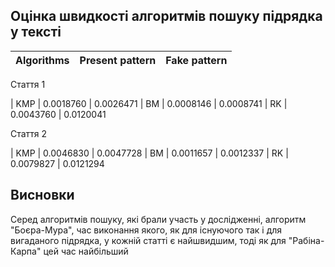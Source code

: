 ## Оцінка швидкості алгоритмів пошуку підрядка у тексті

| Algorithms | Present pattern | Fake pattern |
| :--------- | :-------------- | :----------- |

Стаття 1

| KMP | 0.0018760 | 0.0026471
| BM | 0.0008146 | 0.0008741
| RK | 0.0043760 | 0.0120041

Стаття 2

| KMP | 0.0046830 | 0.0047728
| BM | 0.0011657 | 0.0012337
| RK | 0.0079827 | 0.0121294

## Висновки

Cеред алгоритмів пошуку, які брали участь у дослідженні, алгоритм "Боєра-Мура", час виконання якого, як для існуючого так і для вигаданого підрядка, у кожній статті є найшвидшим, тоді як для "Рабіна-Карпа" цей час найбільший
